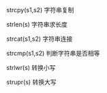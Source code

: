 strcpy(s1,s2) 字符串复制

strlen(s) 字符串求长度

strcat(s1,s2) 字符串连接

strcmp(s1,s2) 判断字符串是否相等

strlwr(s) 转换小写

strupr(s) 转换大写

